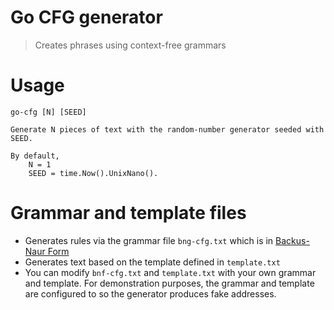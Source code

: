 # Go CFG generator

> Creates phrases using context-free grammars

# Usage

```
go-cfg [N] [SEED]

Generate N pieces of text with the random-number generator seeded with SEED. 

By default, 
    N = 1
    SEED = time.Now().UnixNano().

```

# Grammar and template files

- Generates rules via the grammar file `bng-cfg.txt` which is in [Backus-Naur Form](https://en.wikipedia.org/wiki/Backus%E2%80%93Naur_form)
- Generates text based on the template defined in `template.txt`
- You can modify `bnf-cfg.txt` and `template.txt` with your own grammar and template. For demonstration purposes, the grammar and template are configured to so the generator produces fake addresses.

